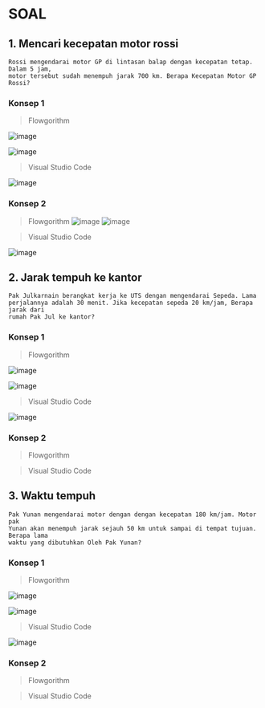 # SOAL
## 1. Mencari kecepatan motor rossi
```
Rossi mengendarai motor GP di lintasan balap dengan kecepatan tetap. Dalam 5 jam,
motor tersebut sudah menempuh jarak 700 km. Berapa Kecepatan Motor GP Rossi?
```
### Konsep 1
> Flowgorithm

![image](https://user-images.githubusercontent.com/92983457/139373680-3462f362-0499-4941-867c-814590508bbc.png)

![image](https://user-images.githubusercontent.com/92983457/139372435-fa107524-7ca4-4109-a286-3cb36366818b.png)

> Visual Studio Code

![image](https://user-images.githubusercontent.com/92983457/139373303-f38e459f-cc8f-424c-a29b-e2b6bd61bd7d.png)

### Konsep 2
> Flowgorithm
![image](https://user-images.githubusercontent.com/92983457/139548181-becf017c-2ece-41bc-bdc7-8a8d6108214d.png)
![image](https://user-images.githubusercontent.com/92983457/139548532-5d66097f-c7d7-4b79-8e7c-746e8c52f5d6.png)


> Visual Studio Code

![image](https://user-images.githubusercontent.com/92983457/139543741-14625a28-1569-4e23-8f8e-bdfc45b240b0.png)


## 2. Jarak tempuh ke kantor
```
Pak Julkarnain berangkat kerja ke UTS dengan mengendarai Sepeda. Lama
perjalannya adalah 30 menit. Jika kecepatan sepeda 20 km/jam, Berapa jarak dari
rumah Pak Jul ke kantor?
```
### Konsep 1
> Flowgorithm

![image](https://user-images.githubusercontent.com/92983457/139375275-5a757014-4ef6-48af-8d8f-9ff6384556b5.png)

![image](https://user-images.githubusercontent.com/92983457/139375434-85596521-300f-45ce-8791-ddcd3f163df8.png)

> Visual Studio Code

![image](https://user-images.githubusercontent.com/92983457/139375763-2262ac93-d729-4824-bb30-b9e58798a805.png)

### Konsep 2
> Flowgorithm


> Visual Studio Code

## 3. Waktu tempuh
```
Pak Yunan mengendarai motor dengan dengan kecepatan 180 km/jam. Motor pak
Yunan akan menempuh jarak sejauh 50 km untuk sampai di tempat tujuan. Berapa lama
waktu yang dibutuhkan Oleh Pak Yunan?
```
### Konsep 1
> Flowgorithm

![image](https://user-images.githubusercontent.com/92983457/139379912-25a3c7cd-e539-4e6e-9c68-a490332e270f.png)

![image](https://user-images.githubusercontent.com/92983457/139379989-c3ffa31d-423a-4ee5-a688-f29d3af4a0c7.png)

> Visual Studio Code

![image](https://user-images.githubusercontent.com/92983457/139381526-27f30145-f5fb-48ba-b086-0afa9506555f.png)

### Konsep 2
> Flowgorithm

> Visual Studio Code
